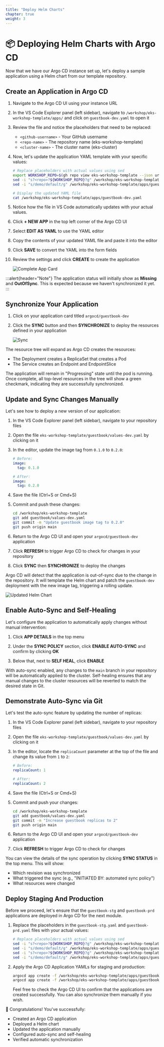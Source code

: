 ```yaml
---
title: "Deploy Helm Charts"
chapter: true
weight: 3
---
```


# 📦 Deploying Helm Charts with Argo CD

Now that we have our Argo CD instance set up, let's deploy a sample application using a Helm chart from our template repository.

## Create an Application in Argo CD

1. Navigate to the Argo CD UI using your instance URL

2. In the VS Code Explorer panel (left sidebar), navigate to `/workshop/eks-workshop-template/apps/` and click on `guestbook-dev.yaml` to open it

3. Review the file and notice the placeholders that need to be replaced:
   - `<github-username>` - Your GitHub username
   - `<repo-name>` - The repository name (eks-workshop-template)
   - `<cluster-name>` - The cluster name (eks-cluster)

4. Now, let's update the application YAML template with your specific values:

   ```bash
   # Replace placeholders with actual values using sed
   export WORKSHOP_REPO=$(gh repo view eks-workshop-template --json url | jq -r .url  | awk -F'/' '{print $4"/"$5}')
   sed -i "s?<repo>?${WORKSHOP_REPO}?g" /workshop/eks-workshop-template/apps/guestbook-dev.yaml
   sed -i "s/demo/default/g" /workshop/eks-workshop-template/apps/guestbook-dev.yaml
   
   # Display the updated YAML file
   cat /workshop/eks-workshop-template/apps/guestbook-dev.yaml
   ```

5. Notice how the file in VS Code automatically updates with your actual values.

6. Click **+ NEW APP** in the top left corner of the Argo CD UI

7. Select **EDIT AS YAML** to use the YAML editor

8. Copy the contents of your updated YAML file and paste it into the editor

9. Click **SAVE** to convert the YAML into the form fields

10. Review the settings and click **CREATE** to create the application

    ![Complete App Card](/images/ArgoCDCompleteApplication.png)

:::alert{header="Note"}
The application status will initially show as **Missing** and **OutOfSync**. This is expected because we haven't synchronized it yet.
:::

## Synchronize Your Application

1. Click on your application card titled `argocd/guestbook-dev`

2. Click the **SYNC** button and then **SYNCHRONIZE** to deploy the resources defined in your application
   
   ![Sync](/images/ArgoCDSync.png)

The resource tree will expand as Argo CD creates the resources:
- The Deployment creates a ReplicaSet that creates a Pod
- The Service creates an Endpoint and EndpointSlice

The application will remain in "Progressing" state until the pod is running. Once complete, all top-level resources in the tree will show a green checkmark, indicating they are successfully synchronized.

## Update and Sync Changes Manually

Let's see how to deploy a new version of our application:

1. In the VS Code Explorer panel (left sidebar), navigate to your repository files

2. Open the file `eks-workshop-template/guestbook/values-dev.yaml` by clicking on it

3. In the editor, update the image tag from `0.1.0` to `0.2.0`:

   ```yaml
   # Before:
   image:
     tag: 0.1.0
   
   # After:
   image:
     tag: 0.2.0
   ```

4. Save the file (Ctrl+S or Cmd+S)

5. Commit and push these changes:

   ```bash
   cd /workshop/eks-workshop-template
   git add guestbook/values-dev.yaml
   git commit -m "Update guestbook image tag to 0.2.0"
   git push origin main
   ```

6. Return to the Argo CD UI and open your `argocd/guestbook-dev` application

7. Click **REFRESH** to trigger Argo CD to check for changes in your repository

8. Click **SYNC** then **SYNCHRONIZE** to deploy the changes

Argo CD will detect that the application is out-of-sync due to the change in the repository. It will template the Helm chart and patch the `guestbook-dev` deployment with the new image tag, triggering a rolling update.

![Updated Helm Chart](/images/ImageTagUpdated.png)

## Enable Auto-Sync and Self-Healing

Let's configure the application to automatically apply changes without manual intervention:

1. Click **APP DETAILS** in the top menu

2. Under the **SYNC POLICY** section, click **ENABLE AUTO-SYNC** and confirm by clicking **OK**

3. Below that, next to **SELF HEAL**, click **ENABLE**

With auto-sync enabled, any changes to the `main` branch in your repository will be automatically applied to the cluster. Self-healing ensures that any manual changes to the cluster resources will be reverted to match the desired state in Git.

## Demonstrate Auto-Sync via Git

Let's test the auto-sync feature by updating the number of replicas:

1. In the VS Code Explorer panel (left sidebar), navigate to your repository files

2. Open the file `eks-workshop-template/guestbook/values-dev.yaml` by clicking on it

3. In the editor, locate the `replicaCount` parameter at the top of the file and change its value from `1` to `2`:

   ```yaml
   # Before:
   replicaCount: 1
   
   # After:
   replicaCount: 2
   ```

4. Save the file (Ctrl+S or Cmd+S)

5. Commit and push your changes:

   ```bash
   cd /workshop/eks-workshop-template
   git add guestbook/values-dev.yaml
   git commit -m "Increase guestbook replicas to 2"
   git push origin main
   ```

6. Return to the Argo CD UI and open your `argocd/guestbook-dev` application

7. Click **REFRESH** to trigger Argo CD to check for changes

You can view the details of the sync operation by clicking **SYNC STATUS** in the top menu. This will show:
- Which revision was synchronized
- What triggered the sync (e.g., "INITIATED BY: automated sync policy")
- What resources were changed

## Deploy Staging And Production

Before we proceed, let's ensure that the `guestbook-stg` and `guestbook-prd` applications are deployed in Argo CD for the next module.
   
1. Replace the placeholders in the `guestbook-stg.yaml` and `guestbook-prd.yaml` files with your actual values:

   ```bash
   # Replace placeholders with actual values using sed
   sed -i "s?<repo>?${WORKSHOP_REPO}?g" /workshop/eks-workshop-template/apps/guestbook-stg.yaml
   sed -i "s/demo/default/g" /workshop/eks-workshop-template/apps/guestbook-stg.yaml
   sed -i "s?<repo>?${WORKSHOP_REPO}?g" /workshop/eks-workshop-template/apps/guestbook-prd.yaml
   sed -i "s/demo/default/g" /workshop/eks-workshop-template/apps/guestbook-prd.yaml
   ```

2. Apply the Argo CD Application YAMLs for staging and production:

   ```bash
   argocd app create -f /workshop/eks-workshop-template/apps/guestbook-stg.yaml
   argocd app create -f /workshop/eks-workshop-template/apps/guestbook-prd.yaml
   ```
   
   Feel free to check the Argo CD UI to confirm that the applications are created successfully. You can also synchronize them manually if you wish.

🎉 Congratulations! You've successfully:
- Created an Argo CD application
- Deployed a Helm chart
- Updated the application manually
- Configured auto-sync and self-healing
- Verified automatic synchronization
